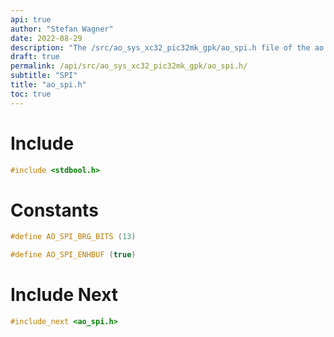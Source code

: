 ```yaml
---
api: true
author: "Stefan Wagner"
date: 2022-08-29
description: "The /src/ao_sys_xc32_pic32mk_gpk/ao_spi.h file of the ao real-time operating system."
draft: true
permalink: /api/src/ao_sys_xc32_pic32mk_gpk/ao_spi.h/
subtitle: "SPI"
title: "ao_spi.h"
toc: true
---
```


# Include

```c
#include <stdbool.h>
```

# Constants

```c
#define AO_SPI_BRG_BITS (13)
```

```c
#define AO_SPI_ENHBUF (true)
```

# Include Next

```c
#include_next <ao_spi.h>
```
